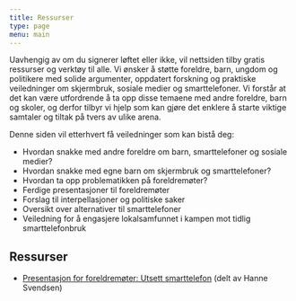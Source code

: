 ```yaml
---
title: Ressurser
type: page
menu: main
---
```

Uavhengig av om du signerer løftet eller ikke, vil nettsiden tilby gratis ressurser og verktøy til alle. Vi ønsker å støtte foreldre, barn, ungdom og politikere med solide argumenter, oppdatert forskning og praktiske veiledninger om skjermbruk, sosiale medier og smarttelefoner. Vi forstår at det kan være utfordrende å ta opp disse temaene med andre foreldre, barn og skoler, og derfor tilbyr vi hjelp som kan gjøre det enklere å starte viktige samtaler og tiltak på tvers av ulike arena.

Denne siden vil etterhvert få veiledninger som kan bistå deg:

- Hvordan snakke med andre foreldre om barn, smarttelefoner og sosiale medier?
- Hvordan snakke med egne barn om skjermbruk og smarttelefoner?
- Hvordan ta opp problematikken på foreldremøter?
- Ferdige presentasjoner til foreldremøter
- Forslag til interpellasjoner og politiske saker
- Oversikt over alternativer til smarttelefoner
- Veiledning for å engasjere lokalsamfunnet i kampen mot tidlig smarttelefonbruk

## Ressurser

* [Presentasjon for foreldremøter: Utsett smarttelefon](https://www.canva.com/design/DAGNESIAdR4/6PWQEp8hCbSwqWcO_AohyA/view) (delt av Hanne Svendsen)

